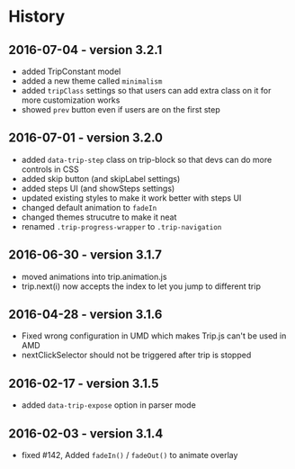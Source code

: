 # History

## 2016-07-04 - version 3.2.1
+ added TripConstant model
+ added a new theme called `minimalism`
+ added `tripClass` settings so that users can add extra class on it for more customization works
+ showed `prev` button even if users are on the first step

## 2016-07-01 - version 3.2.0

+ added `data-trip-step` class on trip-block so that devs can do more controls in CSS
+ added skip button (and skipLabel settings)
+ added steps UI (and showSteps settings)
+ updated existing styles to make it work better with steps UI
+ changed default animation to `fadeIn`
+ changed themes strucutre to make it neat
+ renamed `.trip-progress-wrapper` to `.trip-navigation`

## 2016-06-30 - version 3.1.7

+ moved animations into trip.animation.js
+ trip.next(i) now accepts the index to let you jump to different trip

## 2016-04-28 - version 3.1.6

+ Fixed wrong configuration in UMD which makes Trip.js can't be used in AMD
+ nextClickSelector should not be triggered after trip is stopped

## 2016-02-17 - version 3.1.5

+ added `data-trip-expose` option in parser mode

## 2016-02-03 - version 3.1.4

+ fixed #142, Added `fadeIn()` / `fadeOut()` to animate overlay
